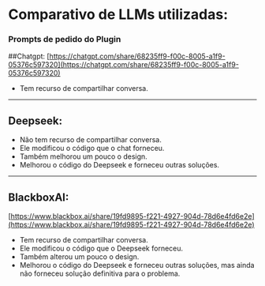 # Comparativo de LLMs utilizadas:

### Prompts de pedido do Plugin

##Chatgpt:
[https://chatgpt.com/share/68235ff9-f00c-8005-a1f9-05376c597320](https://chatgpt.com/share/68235ff9-f00c-8005-a1f9-05376c597320)
- Tem recurso de compartilhar conversa.
---

## Deepseek:
- Não tem recurso de compartilhar conversa.
- Ele modificou o código que o chat forneceu.
- Também melhorou um pouco o design.
- Melhorou o código do Deepseek e forneceu outras soluções.
---

## BlackboxAI:
[https://www.blackbox.ai/share/19fd9895-f221-4927-904d-78d6e4fd6e2e](https://www.blackbox.ai/share/19fd9895-f221-4927-904d-78d6e4fd6e2e)
- Tem recurso de compartilhar conversa.
- Ele modificou o código que o Deepseek forneceu.
- Também alterou um pouco o design.
- Melhorou o código do Deepseek e forneceu outras soluções, mas ainda não forneceu solução definitiva para o problema.
